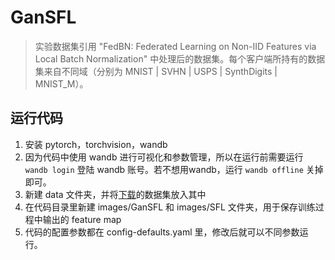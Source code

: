 # GanSFL

> 实验数据集引用 "FedBN: Federated Learning on Non-IID Features via Local Batch Normalization" 中处理后的数据集。每个客户端所持有的数据集来自不同域（分别为 MNIST | SVHN | USPS | SynthDigits | MNIST_M）。

## 运行代码

1. 安装 pytorch，torchvision，wandb
2. 因为代码中使用 wandb 进行可视化和参数管理，所以在运行前需要运行 ```wandb login``` 登陆 wandb 账号。若不想用wandb，运行 ```wandb offline``` 关掉即可。
3. 新建 data 文件夹，并将[下载](https://drive.google.com/file/d/1moBE_ASD5vIOaU8ZHm_Nsj0KAfX5T0Sf/view?usp=sharing)的数据集放入其中
4. 在代码目录里新建 images/GanSFL 和 images/SFL 文件夹，用于保存训练过程中输出的 feature map
5. 代码的配置参数都在 config-defaults.yaml 里，修改后就可以不同参数运行。

